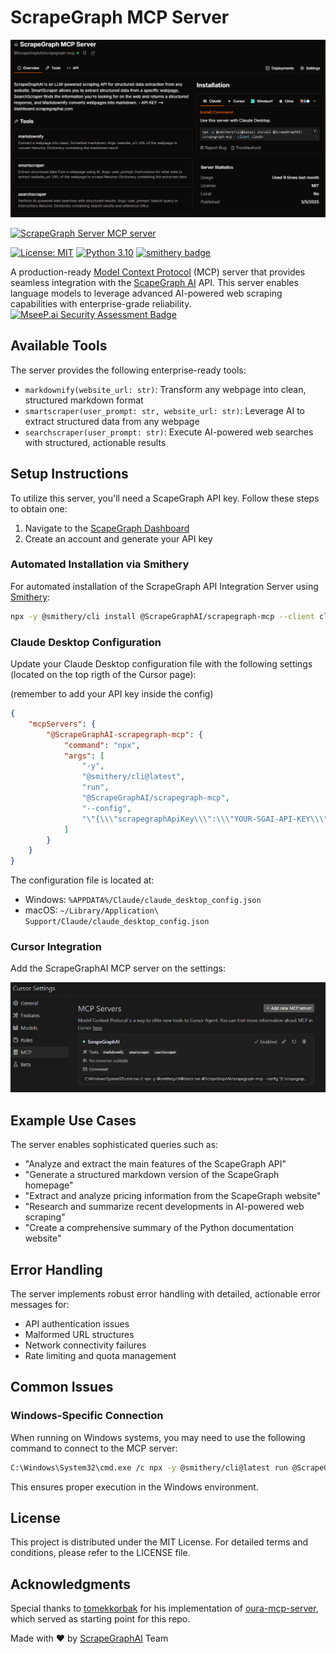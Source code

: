# ScrapeGraph MCP Server

![ScapeGraph Smithery Integration](assets/sgai_smithery.png)

<a href="https://glama.ai/mcp/servers/37us0q2tr6">
  <img width="380" height="200" src="https://glama.ai/mcp/servers/37us0q2tr6/badge" alt="ScrapeGraph Server MCP server" />
</a>

[![License: MIT](https://img.shields.io/badge/License-MIT-yellow.svg)](https://opensource.org/licenses/MIT)
[![Python 3.10](https://img.shields.io/badge/python-3.10-blue.svg)](https://www.python.org/downloads/release/python-3100/)
[![smithery badge](https://smithery.ai/badge/@ScrapeGraphAI/scrapegraph-mcp)](https://smithery.ai/server/@ScrapeGraphAI/scrapegraph-mcp)

A production-ready [Model Context Protocol](https://modelcontextprotocol.io/introduction) (MCP) server that provides seamless integration with the [ScapeGraph AI](https://scrapegraphai.com) API. This server enables language models to leverage advanced AI-powered web scraping capabilities with enterprise-grade reliability.
[![MseeP.ai Security Assessment Badge](https://mseep.net/pr/scrapegraphai-scrapegraph-mcp-badge.png)](https://mseep.ai/app/scrapegraphai-scrapegraph-mcp)

## Available Tools

The server provides the following enterprise-ready tools:

- `markdownify(website_url: str)`: Transform any webpage into clean, structured markdown format
- `smartscraper(user_prompt: str, website_url: str)`: Leverage AI to extract structured data from any webpage
- `searchscraper(user_prompt: str)`: Execute AI-powered web searches with structured, actionable results

## Setup Instructions

To utilize this server, you'll need a ScapeGraph API key. Follow these steps to obtain one:

1. Navigate to the [ScapeGraph Dashboard](https://dashboard.scrapegraphai.com)
2. Create an account and generate your API key

### Automated Installation via Smithery

For automated installation of the ScrapeGraph API Integration Server using [Smithery](https://smithery.ai/server/@ScrapeGraphAI/scrapegraph-mcp):

```bash
npx -y @smithery/cli install @ScrapeGraphAI/scrapegraph-mcp --client claude
```

### Claude Desktop Configuration

Update your Claude Desktop configuration file with the following settings (located on the top rigth of the Cursor page):

(remember to add your API key inside the config)

```json
{
    "mcpServers": {
        "@ScrapeGraphAI-scrapegraph-mcp": {
            "command": "npx",
            "args": [
                "-y",
                "@smithery/cli@latest",
                "run",
                "@ScrapeGraphAI/scrapegraph-mcp",
                "--config",
                "\"{\\\"scrapegraphApiKey\\\":\\\"YOUR-SGAI-API-KEY\\\"}\""
            ]
        }
    }
}
```

The configuration file is located at:
- Windows: `%APPDATA%/Claude/claude_desktop_config.json`
- macOS: `~/Library/Application\ Support/Claude/claude_desktop_config.json`

### Cursor Integration

Add the ScrapeGraphAI MCP server on the settings:

![Cursor MCP Integration](assets/cursor_mcp.png)

## Example Use Cases

The server enables sophisticated queries such as:

- "Analyze and extract the main features of the ScapeGraph API"
- "Generate a structured markdown version of the ScapeGraph homepage"
- "Extract and analyze pricing information from the ScapeGraph website"
- "Research and summarize recent developments in AI-powered web scraping"
- "Create a comprehensive summary of the Python documentation website"

## Error Handling

The server implements robust error handling with detailed, actionable error messages for:

- API authentication issues
- Malformed URL structures
- Network connectivity failures
- Rate limiting and quota management

## Common Issues

### Windows-Specific Connection

When running on Windows systems, you may need to use the following command to connect to the MCP server:

```bash
C:\Windows\System32\cmd.exe /c npx -y @smithery/cli@latest run @ScrapeGraphAI/scrapegraph-mcp --config "{\"scrapegraphApiKey\":\"YOUR-SGAI-API-KEY\"}"
```

This ensures proper execution in the Windows environment.

## License

This project is distributed under the MIT License. For detailed terms and conditions, please refer to the LICENSE file.

## Acknowledgments

Special thanks to [tomekkorbak](https://github.com/tomekkorbak) for his implementation of [oura-mcp-server](https://github.com/tomekkorbak/oura-mcp-server), which served as starting point for this repo.

Made with ❤️ by [ScrapeGraphAI](https://scrapegraphai.com) Team
